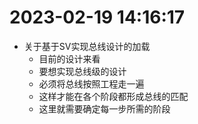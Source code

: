 # 2023-02-19 14:16:17
* 关于基于SV实现总线设计的加载
    * 目前的设计来看
    * 要想实现总线级的设计
    * 必须将总线按照工程走一遍
    * 这样才能在各个阶段都形成总线的匹配
    * 这里就需要确定每一步所需的阶段